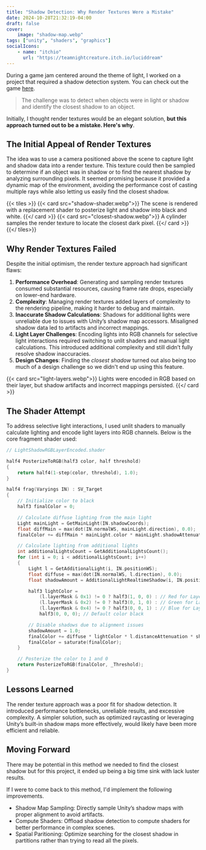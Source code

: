```yaml
---
title: "Shadow Detection: Why Render Textures Were a Mistake"
date: 2024-10-28T21:32:19-04:00
draft: false
cover:
    image: "shadow-map.webp"
tags: ["unity", "shaders", "graphics"]
socialIcons:
    - name: "itchio"
      url: "https://teamnightcreature.itch.io/luciddream"
---
```


During a game jam centered around the theme of light, I worked on a project that required a shadow detection system. You can check out the game [here](https://teamnightcreature.itch.io/luciddream). 

> The challenge was to detect when objects were in light or shadow and identify the closest shadow to an object.

Initially, I thought render textures would be an elegant solution, **but this approach turned out to be a mistake. Here's why**.

## The Initial Appeal of Render Textures

The idea was to use a camera positioned above the scene to capture light and shadow data into a render texture. This texture could then be sampled to determine if an object was in shadow or to find the nearest shadow by analyzing surrounding pixels. It seemed promising because it provided a dynamic map of the environment, avoiding the performance cost of casting multiple rays while also letting us easily find the closest shadow.

{{< tiles >}}
    {{< card src="shadow-shader.webp">}}
        The scene is rendered with a replacement shader to posterize light and shadow into black and white.
    {{</ card >}}
    {{< card src="closest-shadow.webp">}}
        A cylinder samples the render texture to locate the closest dark pixel.
    {{</ card >}}
{{</ tiles>}}

## Why Render Textures Failed

Despite the initial optimism, the render texture approach had significant flaws:

1. **Performance Overhead**: Generating and sampling render textures consumed substantial resources, causing frame rate drops, especially on lower-end hardware.
2. **Complexity**: Managing render textures added layers of complexity to the rendering pipeline, making it harder to debug and maintain.
3. **Inaccurate Shadow Calculations**: Shadows for additional lights were unreliable due to issues with Unity’s shadow map accessors. Misaligned shadow data led to artifacts and incorrect mappings.
4. **Light Layer Challenges**: Encoding lights into RGB channels for selective light interactions required switching to unlit shaders and manual light calculations. This introduced additional complexity and still didn’t fully resolve shadow inaccuracies.
5. **Design Changes**: Finding the *closest shadow* turned out also being too much of a design challenge so we didn't end up using this feature.

{{< card src="light-layers.webp">}}
    Lights were encoded in RGB based on their layer, but shadow artifacts and incorrect mappings persisted.
{{</ card >}}

## The Shader Attempt

To address selective light interactions, I used unlit shaders to manually calculate lighting and encode light layers into RGB channels. Below is the core fragment shader used:

```cpp
// LightShadowRGBLayerEncoded.shader

half4 PosterizeToRGB(half3 color, half threshold)
{
    return half4(1-step(color, threshold), 1.0);
}

half4 frag(Varyings IN) : SV_Target
{
    // Initialize color to black
    half3 finalColor = 0;

    // Calculate diffuse lighting from the main light
    Light mainLight = GetMainLight(IN.shadowCoords);
    float diffMain = max(dot(IN.normalWS, mainLight.direction), 0.0);
    finalColor += diffMain * mainLight.color * mainLight.shadowAttenuation;

    // Calculate lighting from additional lights
    int additionalLightsCount = GetAdditionalLightsCount();
    for (int i = 0; i < additionalLightsCount; i++)
    {
        Light l = GetAdditionalLight(i, IN.positionWS);
        float diffuse = max(dot(IN.normalWS, l.direction), 0.0);
        float shadowAmount = AdditionalLightRealtimeShadow(i, IN.positionWS, l.direction);

        half3 lightColor = 
            (l.layerMask & 0x1) != 0 ? half3(1, 0, 0) : // Red for Layer 0
            (l.layerMask & 0x2) != 0 ? half3(0, 1, 0) : // Green for Layer 1
            (l.layerMask & 0x4) != 0 ? half3(0, 0, 1) : // Blue for Layer 2
            half3(0, 0, 0); // Default color black

        // Disable shadows due to alignment issues
        shadowAmount = 1.0;
        finalColor += diffuse * lightColor * l.distanceAttenuation * shadowAmount;
        finalColor = saturate(finalColor);  
    }

    // Posterize the color to 1 and 0
    return PosterizeToRGB(finalColor, _Threshold);
}
```

## Lessons Learned

The render texture approach was a poor fit for shadow detection. It introduced performance bottlenecks, unreliable results, and excessive complexity. A simpler solution, such as optimized raycasting or leveraging Unity’s built-in shadow maps more effectively, would likely have been more efficient and reliable.

## Moving Forward

There may be potential in this method we needed to find the closest shadow but for this project, it ended up being a big time sink with lack luster results.

If I were to come back to this method, I'd implement the following improvements.

- Shadow Map Sampling: Directly sample Unity’s shadow maps with proper alignment to avoid artifacts.
- Compute Shaders: Offload shadow detection to compute shaders for better performance in complex scenes.
- Spatial Paritioning: Optimize searching for the closest shadow in partitions rather than trying to read all the pixels.

